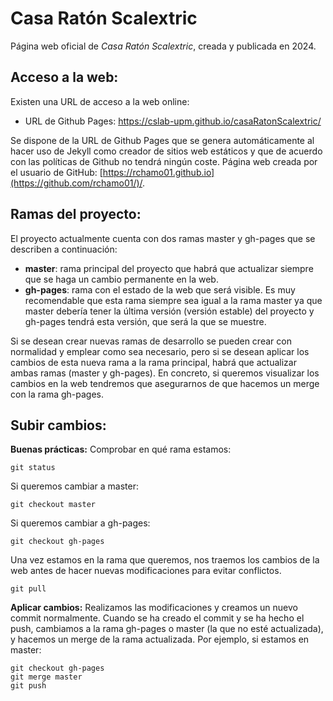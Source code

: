 # Casa Ratón Scalextric

Página web oficial de *Casa Ratón Scalextric*, creada y publicada en 2024.

## Acceso a la web:
Existen una URL de acceso a la web online:
- URL de Github Pages: https://cslab-upm.github.io/casaRatonScalextric/

Se dispone de la URL de Github Pages que se genera automáticamente al hacer uso de Jekyll como creador de sitios web estáticos y que de acuerdo con las políticas de Github no tendrá ningún coste. Página web creada por el usuario de GitHub: [https://rchamo01.github.io](https://github.com/rchamo01/)/.

## Ramas del proyecto:
El proyecto actualmente cuenta con dos ramas master y gh-pages que se describen a continuación:
- **master**: rama principal del proyecto que habrá que actualizar siempre que se haga un cambio permanente en la web.
- **gh-pages**: rama con el estado de la web que será visible. Es muy recomendable que esta rama siempre sea igual a la rama master ya que master debería tener la última versión (versión estable) del proyecto y gh-pages tendrá esta versión, que será la que se muestre.

Si se desean crear nuevas ramas de desarrollo se pueden crear con normalidad y emplear como sea necesario, pero si se desean aplicar los cambios de esta nueva rama a la rama principal, habrá que actualizar ambas ramas (master y gh-pages). En concreto, si queremos visualizar los cambios en la web tendremos que asegurarnos de que hacemos un merge con la rama gh-pages.

## Subir cambios:
**Buenas prácticas:**
Comprobar en qué rama estamos:
```
git status
```
Si queremos cambiar a master:
```
git checkout master
```
Si queremos cambiar a gh-pages:
```
git checkout gh-pages
```

Una vez estamos en la rama que queremos, nos traemos los cambios de la web antes de hacer nuevas modificaciones para evitar conflictos.
```
git pull
```

**Aplicar cambios:**
Realizamos las modificaciones y creamos un nuevo commit normalmente. Cuando se ha creado el commit y se ha hecho el push, cambiamos a la rama gh-pages o master (la que no esté actualizada), y hacemos un merge de la rama actualizada. Por ejemplo, si estamos en master:
```
git checkout gh-pages
git merge master
git push
```
